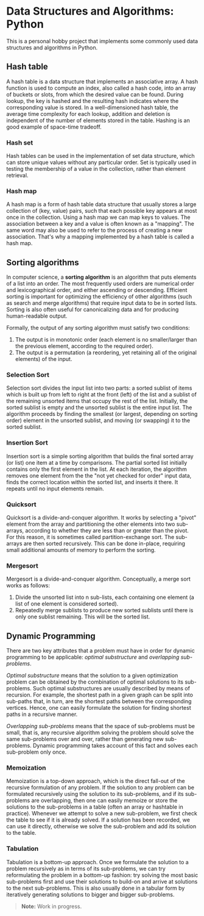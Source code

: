 # Data Structures and Algorithms: Python

This is a personal hobby project that implements some commonly used data structures and algorithms in Python.

## Hash table

A hash table is a data structure that implements an associative array. A hash function is used to compute an index, also called a hash code, into an array of buckets or slots, from which the desired value can be found. During lookup, the key is hashed and the resulting hash indicates where the corresponding value is stored. In a well-dimensioned hash table, the average time complexity for each lookup, addition and deletion is independent of the number of elements stored in the table. Hashing is an good example of space-time tradeoff.

### Hash set
Hash tables can be used in the implementation of set data structure, which can store unique values without any particular order. Set is typically used in testing the membership of a value in the collection, rather than element retrieval.

### Hash map
A hash map is a form of hash table data structure that usually stores a large collection of (key, value) pairs, such that each possible key appears at most once in the collection.
Using a hash map we can map keys to values. The association between a key and a value is often known as a "mapping". The same word may also be used to refer to the process of creating a new association. That's why a mapping implemented by a hash table is called a hash map.

## Sorting algorithms

In computer science, a **sorting algorithm** is an algorithm that puts elements of a list into an order. The most frequently used orders are numerical order and lexicographical order, and either ascending or descending. Efficient sorting is important for optimizing the efficiency of other algorithms (such as search and merge algorithms) that require input data to be in sorted lists. Sorting is also often useful for canonicalizing data and for producing human-readable output.

Formally, the output of any sorting algorithm must satisfy two conditions:

1. The output is in monotonic order (each element is no smaller/larger than the previous element, according to the required order).
2. The output is a permutation (a reordering, yet retaining all of the original elements) of the input.

### Selection Sort
Selection sort divides the input list into two parts: a sorted sublist of items which is built up from left to right at the front (left) of the list and a sublist of the remaining unsorted items that occupy the rest of the list. Initially, the sorted sublist is empty and the unsorted sublist is the entire input list. The algorithm proceeds by finding the smallest (or largest, depending on sorting order) element in the unsorted sublist, and moving (or swapping) it to the sorted sublist.

### Insertion Sort
Insertion sort is a simple sorting algorithm that builds the final sorted array (or list) one item at a time by comparisons. The partial sorted list initially contains only the first element in the list. At each iteration, the algorithm removes one element from the the "not yet checked for order" input data, finds the correct location within the sorted list, and inserts it there. It repeats until no input elements remain.

### Quicksort
Quicksort is a divide-and-conquer algorithm. It works by selecting a "pivot" element from the array and partitioning the other elements into two sub-arrays, according to whether they are less than or greater than the pivot. For this reason, it is sometimes called partition-exchange sort. The sub-arrays are then sorted recursively. This can be done in-place, requiring small additional amounts of memory to perform the sorting.

### Mergesort
Mergesort is a divide-and-conquer algorithm. Conceptually, a merge sort works as follows:
1. Divide the unsorted list into n sub-lists, each containing one element (a list of one element is considered sorted).
2. Repeatedly merge sublists to produce new sorted sublists until there is only one sublist remaining. This will be the sorted list.

## Dynamic Programming

There are two key attributes that a problem must have in order for dynamic programming to be applicable: _optimal substructure_ and _overlapping sub-problems_.

_Optimal substructure_ means that the solution to a given optimization problem can be obtained by the combination of optimal solutions to its sub-problems. Such optimal substructures are usually described by means of recursion. For example, the shortest path in a given graph can be split into sub-paths that, in turn, are the shortest paths between the corresponding vertices. Hence, one can easily formulate the solution for finding shortest paths in a recursive manner.

_Overlapping sub-problems_ means that the space of sub-problems must be small, that is, any recursive algorithm solving the problem should solve the same sub-problems over and over, rather than generating new sub-problems. Dynamic programming takes account of this fact and solves each sub-problem only once.

### Memoization
Memoization is a top-down approach, which is the direct fall-out of the recursive formulation of any problem. If the solution to any problem can be formulated recursively using the solution to its sub-problems, and if its sub-problems are overlapping, then one can easily memoize or store the solutions to the sub-problems in a table (often an array or hashtable in practice). Whenever we attempt to solve a new sub-problem, we first check the table to see if it is already solved. If a solution has been recorded, we can use it directly, otherwise we solve the sub-problem and add its solution to the table.

### Tabulation
Tabulation is a bottom-up approach. Once we formulate the solution to a problem recursively as in terms of its sub-problems, we can try reformulating the problem in a bottom-up fashion: try solving the most basic sub-problems first and use their solutions to build-on and arrive at solutions to the next sub-problems. This is also usually done in a tabular form by iteratively generating solutions to bigger and bigger sub-problems.

> **Note:** Work in progress. 

